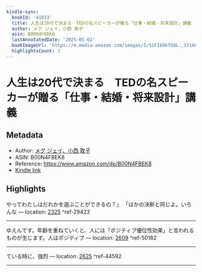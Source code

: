 ```yaml
---
kindle-sync:
  bookId: '41833'
  title: 人生は20代で決まる　TEDの名スピーカーが贈る「仕事・結婚・将来設計」講義
  author: メグ ジェイ、小西 敦子
  asin: B00N4FBEK8
  lastAnnotatedDate: '2025-01-02'
  bookImageUrl: 'https://m.media-amazon.com/images/I/51FI69kfG9L._SY160.jpg'
  highlightsCount: 3
---
```

# 人生は20代で決まる　TEDの名スピーカーが贈る「仕事・結婚・将来設計」講義
## Metadata
* Author: [メグ ジェイ、小西 敦子](https://www.amazon.comundefined)
* ASIN: B00N4FBEK8
* Reference: https://www.amazon.com/dp/B00N4FBEK8
* [Kindle link](kindle://book?action=open&asin=B00N4FBEK8)

## Highlights
やってわたしはだれかを選ぶことができるの？」 「ほかの決断と同じよ。いろんな — location: [2325](kindle://book?action=open&asin=B00N4FBEK8&location=2325) ^ref-29423

---
ゆえんです。年齢を重ねていくと、人には「ポジティブ優位性効果」と言われるものが生じます。人はポジティブ — location: [2609](kindle://book?action=open&asin=B00N4FBEK8&location=2609) ^ref-50182

---
ている時に、強烈 — location: [2625](kindle://book?action=open&asin=B00N4FBEK8&location=2625) ^ref-44592

---
